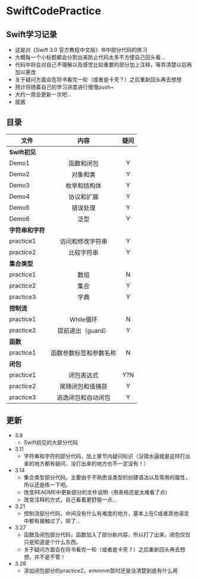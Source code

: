 # SwiftCodePractice
## Swift学习记录
- 这是对《Swift 3.0 官方教程中文版》书中部分代码的练习
- 大概每一个小标题都会分割出来防止代码太多不方便自己回头看...
- 代码中将会对自己不理解以及感觉比较重要的部分加上注释，等弄清楚以后再加以更改
- 关于疑问方面会在将书看完一轮（或者是卡壳？）之后重新回头再去想想
- 预计将随着自己的学习进度进行慢慢push~
- 大约一周会更新一次吧...
- 就酱

## 目录
| 文件 | 内容 | 疑问 |
| ---|:--------:|:--------:|
|  **Swift初见**|||
|  Demo1|函数和闭包|Y|
|  Demo2|对象和类|Y|
|  Demo3|枚举和结构体|Y|
|  Demo4|协议和扩展|Y|
|  Demo5|错误处理|Y|
|  Demo6|泛型|Y|
|  **字符串和字符**|||
|  practice1|访问和修改字符串|Y|
|  practice2|比较字符串|Y|
|  **集合类型**|||
|  practice1|数组|N|
|  practice2|集合|Y|
|  practice3|字典|Y|
|  **控制流**|||
|  practice1|While循环|N|
|  practice2|提前退出（guard）|Y|
|  **函数**|||
|  practice1|函数参数标签和参数名称|N|
|  **闭包**|||
|  practice1|闭包表达式|Y?N|
|  practice2|尾随闭包和值捕获|Y|
|  practice3|逃逸闭包和自动闭包|Y|



## 更新

- 3.8		
	- Swift初见的大部分代码
- 3.11
	- 字符串和字符的部分代码，加上章节内疑问标识（没错水逼就是这样打出来的地方都有疑问，没打出来的地方也不一定没有！）
- 3.14
	- 集合类型部分代码，主要由于不熟悉该类型的创建语法以及常用的属性，所以还是练一下吧。
	- 改变README中更新部分的文件说明（用表格还是太难看了点）
	- 改变注释的方式，自己看着更舒服一点...
- 3.21
	- 控制流部分代码，中间没有什么有难度的地方，基本上在C或者其他语言中都有接触过了，除了...
- 3.27
	- 函数及闭包部分代码，函数加入了部分新内容，所以打了出来，闭包仅仅只是知道是个什么东西。
	- 关于疑问方面会在将书看完一轮（或者是卡壳？）之后重新回头再去想想，并不是不管！
- 3.28
	- 添加闭包部分的practice2，emmmm暂时还是没清楚到底有什么用

